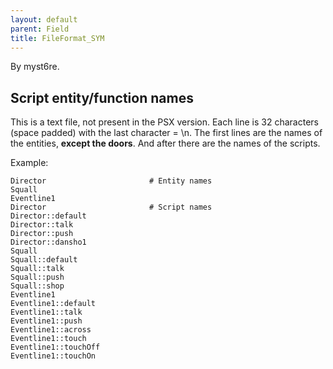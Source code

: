 ```yaml
---
layout: default
parent: Field
title: FileFormat_SYM
---
```


By myst6re.

## Script entity/function names

This is a text file, not present in the PSX version. Each line is 32 characters (space padded) with the last character = \\n. The first lines are the names of the entities, **except the doors**. And after there are the names of the scripts.

Example:

    Director                       # Entity names
    Squall                        
    Eventline1                     
    Director                       # Script names
    Director::default              
    Director::talk                 
    Director::push                 
    Director::dansho1              
    Squall                         
    Squall::default                
    Squall::talk                   
    Squall::push                   
    Squall::shop                   
    Eventline1                     
    Eventline1::default            
    Eventline1::talk               
    Eventline1::push               
    Eventline1::across             
    Eventline1::touch              
    Eventline1::touchOff           
    Eventline1::touchOn            
